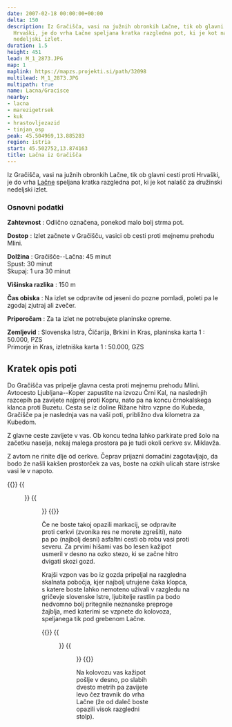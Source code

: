 ```yaml
---
date: 2007-02-18 00:00:00+00:00
delta: 150
description: Iz Gračišča, vasi na južnih obronkih Lačne, tik ob glavni cesti proti
  Hrvaški, je do vrha Lačne speljana kratka razgledna pot, ki je kot nalašč za družinski
  nedeljski izlet.
duration: 1.5
height: 451
lead: M_1_2873.JPG
map: 1
maplink: https://mapzs.projekti.si/path/32098
multilead: M_1_2873.JPG
multipath: true
name: Lacna/Gracisce
nearby:
- lacna
- marezigetrsek
- kuk
- hrastovljezazid
- tinjan_osp
peak: 45.504969,13.885283
region: istria
start: 45.502752,13.874163
title: Lačna iz Gračišča
---
```

Iz Gračišča, vasi na južnih obronkih Lačne, tik ob glavni cesti proti Hrvaški, je do vrha [Lačne](../) speljana kratka razgledna pot, ki je kot nalašč za družinski nedeljski izlet.

### Osnovni podatki

**Zahtevnost**
:   Odlično označena, ponekod malo bolj strma pot.

**Dostop**
:   Izlet začnete v Gračišču, vasici ob cesti proti mejnemu prehodu Mlini.

**Dolžina**
:   Gračišče--Lačna: 45 minut\
    Spust: 30 minut\
    Skupaj: 1 ura 30 minut

**Višinska razlika**
:   150 m

**Čas obiska**
:   Na izlet se odpravite od jeseni do pozne pomladi, poleti pa le zgodaj zjutraj ali zvečer.

**Priporočam**
:   Za ta izlet ne potrebujete planinske opreme.

**Zemljevid**
:   Slovenska Istra, Čičarija, Brkini in Kras, planinska karta 1 : 50.000, PZS\
    Primorje in Kras, izletniška karta 1 : 50.000, GZS

Kratek opis poti
----------------

Do Gračišča vas pripelje glavna cesta proti mejnemu prehodu Mlini. Avtocesto Ljubljana--Koper zapustite na izvozu Črni Kal, na naslednjih razcepih pa zavijete najprej proti Kopru, nato pa na koncu črnokalskega klanca proti Buzetu. Cesta se iz doline Rižane hitro vzpne do Kubeda, Gračišče pa je naslednja vas na vaši poti, približno dva kilometra za Kubedom.

Z glavne ceste zavijete v vas. Ob koncu tedna lahko parkirate pred šolo na začetku naselja, nekaj malega prostora pa je tudi okoli cerkve sv. Miklavža.

Z avtom ne rinite dlje od cerkve. Čeprav prijazni domačini zagotavljajo, da bodo že našli kakšen prostorček za vas, boste na ozkih ulicah stare istrske vasi le v napoto.

{{<gallery>}} 
{{<figure src="M_1_2877.JPG" caption="Cerkev sv. Miklavža">}} {{<figure src="M_1_2876.JPG">}}
{{</gallery>}} 

Če ne boste takoj opazili markacij, se odpravite proti cerkvi (zvonika res ne morete zgrešiti), nato pa po (najbolj desni) asfaltni cesti ob robu vasi proti severu. Za prvimi hišami vas bo lesen kažipot usmeril v desno na ozko stezo, ki se začne hitro dvigati skozi gozd.

Krajši vzpon vas bo iz gozda pripeljal na razgledna skalnata pobočja, kjer najbolj utrujene čaka klopca, s katere boste lahko nemoteno uživali v razgledu na gričevje slovenske Istre, ljubitelje rastlin pa bodo nedvomno bolj pritegnile neznanske preproge žajblja, med katerimi se vzpnete do kolovoza, speljanega tik pod grebenom Lačne.

{{<gallery>}} 
{{<figure src="M_1_2874.JPG" caption="Pogled na Gračišče">}} {{<figure src="M_1_2873.JPG" caption="Travniki pod vrhom">}}
{{</gallery>}} 

Na kolovozu vas kažipot pošlje v desno, po slabih dvesto metrih pa zavijete levo čez travnik do vrha Lačne (že od daleč boste opazili visok razgledni stolp).
